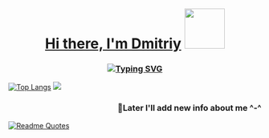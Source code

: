 <h1 align = "center">  <a href="https://dkcodec.github.io/Web-Profile/" target="_blank">Hi there, I'm Dmitriy</a>
<img src="https://github.com/dkcodec/dkcodec/assets/74229630/19fc9092-8a1e-4905-9571-b91cacd98c08" height = "80"></h1>
<h3 align = "center"><a href="https://git.io/typing-svg"><img src="https://readme-typing-svg.herokuapp.com?font=Fira+Code&pause=1000&center=true&vCenter=true&repeat=false&width=435&lines=Sleep%2C+eat%2C+code%2C+gym;Software+engineering" alt="Typing SVG" /></a></h3>


[![Top Langs](https://github-readme-stats.vercel.app/api/top-langs/?username=dkcodec&layout=compact)](https://github.com/anuraghazra/github-readme-stats)
[![](https://leetcode-stats-six.vercel.app/api?username=dkcodec&theme=dark)](https://github.com/KnlnKS/leetcode-stats)
<h3 align = "right">🌱Later I'll add new info about me ^-^</h3>

[![Readme Quotes](https://quotes-github-readme.vercel.app/api?type=horizontal&theme=dark)](https://github.com/piyushsuthar/github-readme-quotes) 

<!--https://github.com/dkcodec/dkcodec/assets/74229630/19fc9092-8a1e-4905-9571-b91cacd98c08 Hey kitten
**dkcodec/dkcodec** is a ✨ _special_ ✨ repository because its `README.md` (this file) appears on your GitHub profile.
https://github.com/dkcodec/dkcodec/assets/74229630/8ff9a16a-988c-4c42-b99c-1f86e351c293 dancing kitten
Here are some ideas to get you started:



- 🔭 I’m currently working on ...
- 🌱 I’m currently learning ...
- 👯 I’m looking to collaborate on ...
- 🤔 I’m looking for help with ...
- 💬 Ask me about ...
- 📫 How to reach me: ...
- 😄 Pronouns: ...
- ⚡ Fun fact: ...
-->
